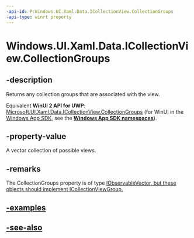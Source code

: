 ```yaml
---
-api-id: P:Windows.UI.Xaml.Data.ICollectionView.CollectionGroups
-api-type: winrt property
---
```


<!-- Property syntax
public Windows.Foundation.Collections.IObservableVector<object> CollectionGroups { get; }
-->

# Windows.UI.Xaml.Data.ICollectionView.CollectionGroups

## -description
Returns any collection groups that are associated with the view.

Equivalent **WinUI 2 API for UWP**: [Microsoft.UI.Xaml.Data.ICollectionView.CollectionGroups](/windows/winui/api/microsoft.ui.xaml.data.icollectionview.collectiongroups) (for WinUI in the [Windows App SDK](/windows/apps/windows-app-sdk/), see the **[Windows App SDK namespaces](/windows/windows-app-sdk/api/winrt/)**).

## -property-value
A vector collection of possible views.

## -remarks
The CollectionGroups property is of type [IObservableVector<object>](../windows.foundation.collections/iobservablevector_1.md), but these objects should implement [ICollectionViewGroup](icollectionviewgroup.md).



## -examples

## -see-also
